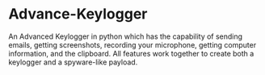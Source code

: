 # Advance-Keylogger
An Advanced Keylogger in python which has the capability of sending emails, getting screenshots, recording your microphone, getting computer information, and the clipboard. All features work together to create both a keylogger and a spyware-like payload. 

